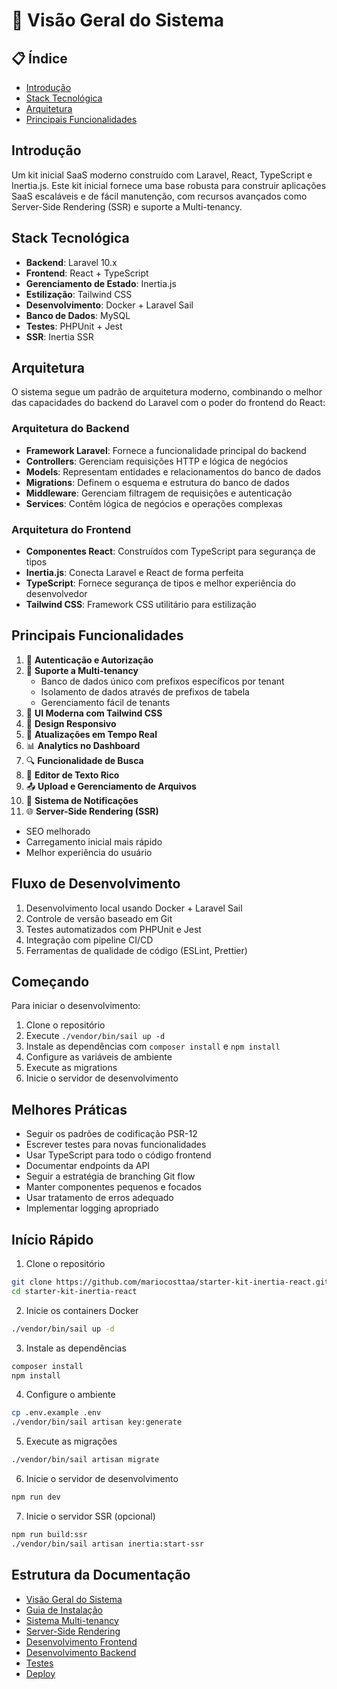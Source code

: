 # 🚀 Visão Geral do Sistema

## 📋 Índice
- [Introdução](#introdução)
- [Stack Tecnológica](#stack-tecnológica)
- [Arquitetura](#arquitetura)
- [Principais Funcionalidades](#principais-funcionalidades)

## Introdução
Um kit inicial SaaS moderno construído com Laravel, React, TypeScript e Inertia.js. Este kit inicial fornece uma base robusta para construir aplicações SaaS escaláveis e de fácil manutenção, com recursos avançados como Server-Side Rendering (SSR) e suporte a Multi-tenancy.

## Stack Tecnológica
- **Backend**: Laravel 10.x
- **Frontend**: React + TypeScript
- **Gerenciamento de Estado**: Inertia.js
- **Estilização**: Tailwind CSS
- **Desenvolvimento**: Docker + Laravel Sail
- **Banco de Dados**: MySQL
- **Testes**: PHPUnit + Jest
- **SSR**: Inertia SSR

## Arquitetura
O sistema segue um padrão de arquitetura moderno, combinando o melhor das capacidades do backend do Laravel com o poder do frontend do React:

### Arquitetura do Backend
- **Framework Laravel**: Fornece a funcionalidade principal do backend
- **Controllers**: Gerenciam requisições HTTP e lógica de negócios
- **Models**: Representam entidades e relacionamentos do banco de dados
- **Migrations**: Definem o esquema e estrutura do banco de dados
- **Middleware**: Gerenciam filtragem de requisições e autenticação
- **Services**: Contêm lógica de negócios e operações complexas

### Arquitetura do Frontend
- **Componentes React**: Construídos com TypeScript para segurança de tipos
- **Inertia.js**: Conecta Laravel e React de forma perfeita
- **TypeScript**: Fornece segurança de tipos e melhor experiência do desenvolvedor
- **Tailwind CSS**: Framework CSS utilitário para estilização

## Principais Funcionalidades
1. 🔐 **Autenticação e Autorização**
2. 👥 **Suporte a Multi-tenancy**
   - Banco de dados único com prefixos específicos por tenant
   - Isolamento de dados através de prefixos de tabela
   - Gerenciamento fácil de tenants
3. 🎨 **UI Moderna com Tailwind CSS**
4. 📱 **Design Responsivo**
5. 🔄 **Atualizações em Tempo Real**
6. 📊 **Analytics no Dashboard**
7. 🔍 **Funcionalidade de Busca**
8. 📝 **Editor de Texto Rico**
9. 📤 **Upload e Gerenciamento de Arquivos**
10. 🔔 **Sistema de Notificações**
11. 🌐 **Server-Side Rendering (SSR)**
   - SEO melhorado
   - Carregamento inicial mais rápido
   - Melhor experiência do usuário

## Fluxo de Desenvolvimento
1. Desenvolvimento local usando Docker + Laravel Sail
2. Controle de versão baseado em Git
3. Testes automatizados com PHPUnit e Jest
4. Integração com pipeline CI/CD
5. Ferramentas de qualidade de código (ESLint, Prettier)

## Começando
Para iniciar o desenvolvimento:
1. Clone o repositório
2. Execute `./vendor/bin/sail up -d`
3. Instale as dependências com `composer install` e `npm install`
4. Configure as variáveis de ambiente
5. Execute as migrations
6. Inicie o servidor de desenvolvimento

## Melhores Práticas
- Seguir os padrões de codificação PSR-12
- Escrever testes para novas funcionalidades
- Usar TypeScript para todo o código frontend
- Documentar endpoints da API
- Seguir a estratégia de branching Git flow
- Manter componentes pequenos e focados
- Usar tratamento de erros adequado
- Implementar logging apropriado

## Início Rápido
1. Clone o repositório
```bash
git clone https://github.com/mariocosttaa/starter-kit-inertia-react.git
cd starter-kit-inertia-react
```

2. Inicie os containers Docker
```bash
./vendor/bin/sail up -d
```

3. Instale as dependências
```bash
composer install
npm install
```

4. Configure o ambiente
```bash
cp .env.example .env
./vendor/bin/sail artisan key:generate
```

5. Execute as migrações
```bash
./vendor/bin/sail artisan migrate
```

6. Inicie o servidor de desenvolvimento
```bash
npm run dev
```

7. Inicie o servidor SSR (opcional)
```bash
npm run build:ssr
./vendor/bin/sail artisan inertia:start-ssr
```

## Estrutura da Documentação
- [Visão Geral do Sistema](01-visao-geral-do-sistema.md)
- [Guia de Instalação](02-guia-de-instalacao.md)
- [Sistema Multi-tenancy](03-multi-tenancy.md)
- [Server-Side Rendering](04-guia-ssr.md)
- [Desenvolvimento Frontend](05-guia-frontend.md)
- [Desenvolvimento Backend](06-guia-backend.md)
- [Testes](07-guia-de-testes.md)
- [Deploy](08-guia-de-deploy.md)
